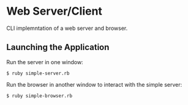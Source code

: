 # Web Server/Client

CLI implemntation of a web server and browser.

## Launching the Application

Run the server in one window:

    $ ruby simple-server.rb

Run the browser in another window to interact with the simple server:

    $ ruby simple-browser.rb

